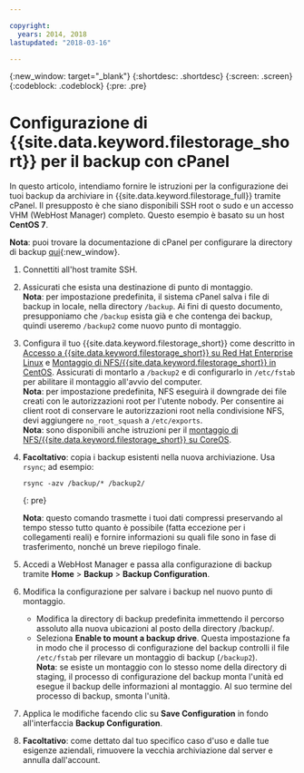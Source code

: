 ```yaml
---

copyright:
  years: 2014, 2018
lastupdated: "2018-03-16"

---
```

{:new_window: target="_blank"}
{:shortdesc: .shortdesc}
{:screen: .screen}
{:codeblock: .codeblock}
{:pre: .pre}
 
# Configurazione di {{site.data.keyword.filestorage_short}} per il backup con cPanel

In questo articolo, intendiamo fornire le istruzioni per la configurazione dei tuoi backup da archiviare in {{site.data.keyword.filestorage_full}} tramite cPanel. Il presupposto è che siano disponibili SSH root o sudo e un accesso VHM (WebHost Manager) completo. Questo esempio è basato su un host **CentOS 7**. 

**Nota**: puoi trovare la documentazione di cPanel per configurare la directory di backup [qui](https://docs.cpanel.net/display/68Docs/Backup+Configuration#BackupConfiguration-ConfigureBackupDirectory){:new_window}. 

1. Connettiti all'host tramite SSH. 

2. Assicurati che esista una destinazione di punto di montaggio. <br />
   **Nota**: per impostazione predefinita, il sistema cPanel salva i file di backup in locale, nella directory `/backup`. Ai fini di questo documento, presupponiamo che `/backup` esista già e che contenga dei backup, quindi useremo `/backup2` come nuovo punto di montaggio. 
   
3. Configura il tuo {{site.data.keyword.filestorage_short}} come descritto in [Accesso a {{site.data.keyword.filestorage_short}} su Red Hat Enterprise Linux](accessing-file-storage-linux.html) e [Montaggio di NFS/{{site.data.keyword.filestorage_short}} in CentOS](mounting-nsf-file-storage.html). Assicurati di montarlo a `/backup2` e di configurarlo in `/etc/fstab` per abilitare il montaggio all'avvio del computer. <br />
   **Nota**: per impostazione predefinita, NFS eseguirà il downgrade dei file creati con le autorizzazioni root per l'utente nobody. Per consentire ai client root di conservare le autorizzazioni root nella condivisione NFS, devi aggiungere `no_root_squash` a `/etc/exports`. <br />
   **Nota**: sono disponibili anche istruzioni per il [montaggio di NFS/{{site.data.keyword.filestorage_short}} su CoreOS](mounting-storage-coreos.html). <br />

4. **Facoltativo**: copia i backup esistenti nella nuova archiviazione. Usa `rsync`; ad esempio: 
   ```
   rsync -azv /backup/* /backup2/
   ```
   {: pre}
    
    **Nota**: questo comando trasmette i tuoi dati compressi preservando al tempo stesso tutto quanto è possibile (fatta eccezione per i collegamenti reali) e fornire informazioni su quali file sono in fase di trasferimento, nonché un breve riepilogo finale. 
    
5.  Accedi a WebHost Manager e passa alla configurazione di backup tramite **Home** > **Backup** > **Backup Configuration**. 

6.  Modifica la configurazione per salvare i backup nel nuovo punto di montaggio.  
    - Modifica la directory di backup predefinita immettendo il percorso assoluto alla nuova ubicazioni al posto della directory /backup/.  
    - Seleziona **Enable to mount a backup drive**. Questa impostazione fa in modo che il processo di configurazione del backup controlli il file `/etc/fstab` per rilevare un montaggio di backup (`/backup2`). <br /> **Nota**: se esiste un montaggio con lo stesso nome della directory di staging, il processo di configurazione del backup monta l'unità ed esegue il backup delle informazioni al montaggio. Al suo termine del processo di backup, smonta l'unità.  

7. Applica le modifiche facendo clic su **Save Configuration** in fondo all'interfaccia **Backup Configuration**. 

8. **Facoltativo**: come dettato dal tuo specifico caso d'uso e dalle tue esigenze aziendali, rimuovere la vecchia archiviazione dal server e annulla dall'account. 
